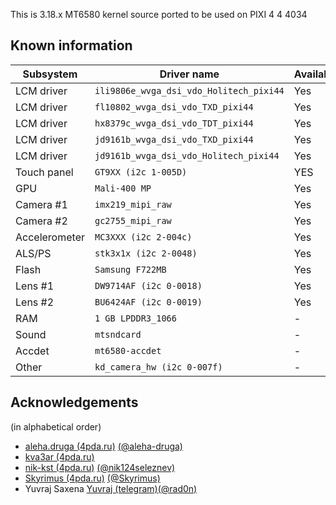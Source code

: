 This is 3.18.x MT6580 kernel source ported to be used on PIXI 4 4 4034

## Known information
| Subsystem | Driver name | Availability | Working |
|-----------|-------------|--------------|---------|
| LCM driver | `ili9806e_wvga_dsi_vdo_Holitech_pixi44` | Yes | Yes |
| LCM driver | `fl10802_wvga_dsi_vdo_TXD_pixi44` | Yes | Yes |
| LCM driver | `hx8379c_wvga_dsi_vdo_TDT_pixi44` | Yes | Yes |
| LCM driver | `jd9161b_wvga_dsi_vdo_TXD_pixi44` | Yes | Yes |
| LCM driver | `jd9161b_wvga_dsi_vdo_Holitech_pixi44` | Yes | Yes |
| Touch panel | `GT9XX (i2c 1-005D)` | YES |NO |
| GPU | `Mali-400 MP` | Yes | Yes |
| Camera #1 | `imx219_mipi_raw` | Yes | Yes |
| Camera #2 | `gc2755_mipi_raw` | Yes | Yes |
| Accelerometer | `MC3XXX (i2c 2-004c)` | Yes | Yes |
| ALS/PS | `stk3x1x (i2c 2-0048)` | Yes | Yes |
| Flash | `Samsung F722MB` | Yes | Yes |
| Lens #1 | `DW9714AF (i2c 0-0018)` | Yes | Yes |
| Lens #2 | `BU6424AF (i2c 0-0019)` | Yes | Unknow |
| RAM | `1 GB LPDDR3_1066` | - | Yes |
| Sound | `mtsndcard` | - | Yes |
| Accdet | `mt6580-accdet` | - | Yes |
| Other | `kd_camera_hw (i2c 0-007f)` | - | Yes |

## Acknowledgements

(in alphabetical order)

* [aleha.druga (4pda.ru)](https://4pda.ru/forum/index.php?showuser=3708916) [(@aleha-druga)](https://github.com/aleha-druga)
* [kva3ar (4pda.ru)](https://4pda.ru/forum/index.php?showuser=6751930)
* [nik-kst (4pda.ru)](https://4pda.ru/forum/index.php?showuser=4052130) [(@nik124seleznev)](https://github.com/nik124seleznev)
* [Skyrimus (4pda.ru)](https://4pda.ru/forum/index.php?showuser=3927665) [(@Skyrimus)](https://github.com/Skyrimus)
* Yuvraj Saxena [Yuvraj (telegram)](https://t.me/imyuvraj)[(@rad0n)](https://github.com/rad0n)

